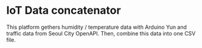 # IoT Data concatenator

This platform gethers humidity / temperature data with Arduino Yun and traffic data from Seoul City OpenAPI.
Then, combine this data into one CSV file.
